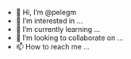 - 👋 Hi, I’m @pelegm
- 👀 I’m interested in ...
- 🌱 I’m currently learning ...
- 💞️ I’m looking to collaborate on ...
- 📫 How to reach me ...

<!---
pelegm/pelegm is a ✨ special ✨ repository because its `README.md` (this file) appears on your GitHub profile.
You can click the Preview link to take a look at your changes.
--->

